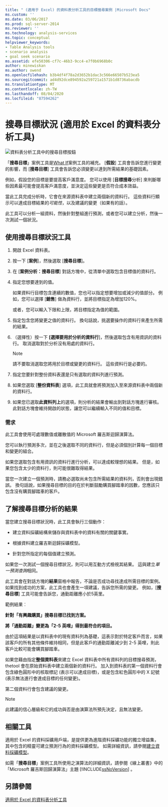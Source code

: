 ```yaml
---
title: " (適用于 Excel) 的資料表分析工具的目標搜尋案例 |Microsoft Docs"
ms.custom: ''
ms.date: 03/06/2017
ms.prod: sql-server-2014
ms.reviewer: ''
ms.technology: analysis-services
ms.topic: conceptual
helpviewer_keywords:
- Table Analysis tools
- scenario analysis
- goal seek scenario
ms.assetid: efe50306-cf7c-46b3-9cc4-e7f0b6968b0c
author: minewiskan
ms.author: owend
ms.openlocfilehash: b3b4df4f78a2d3652b1dac3c566e66507b523ea5
ms.sourcegitcommit: ad4d92dce894592a259721a1571b1d8736abacdb
ms.translationtype: MT
ms.contentlocale: zh-TW
ms.lasthandoff: 08/04/2020
ms.locfileid: "87594262"
---
```

# <a name="goal-seek-scenario-table-analysis-tools-for-excel"></a>搜尋目標狀況 (適用於 Excel 的資料表分析工具)
  ![資料表分析工具中的搜尋目標按鈕](media/tat-goalseek.gif "資料表分析工具中的搜尋目標按鈕")  
  
 「**搜尋目標**」案例工具是[What If](what-if-scenario-table-analysis-tools-for-excel.md)案例工具的補充。 [**假設**] 工具會告訴您進行變更的影響，而 [**搜尋目標**] 工具會告訴您必須變更以達到所需結果的基礎因素。  
  
 例如，假設您的目標是要提高客戶滿意度。 您可以使用 [**目標搜尋**分析] 來判斷哪些因素最可能會提高客戶滿意度，並決定這些變更是否符合成本效益。  
  
 當此工具完成分析時，它會在來源資料表中建立兩個新的資料行。 這些資料行顯示可以達成目標結果的*可能性*，以及建議的變更（如果有的話）。  
  
 此工具可以分析一組資料，然後針對整組進行預測，或者您可以建立分析，然後一次測試一個狀況。  
  
## <a name="using-the-goal-seek-scenario-tool"></a>使用搜尋目標狀況工具  
  
1.  開啟 Excel 資料表。  
  
2.  按一下 [**案例**]，然後選取 [**搜尋目標**]。  
  
3.  在 [**案例分析：搜尋目標**] 對話方塊中，從清單中選取包含目標值的資料行。  
  
4.  指定您想要達到的值。  
  
     如果資料行目標包含連續的數值，您也可以指定想要增加或減少的值部分。 例如，您可以選擇 [**銷售**] 做為資料行，並將目標指定為增加120%。  
  
     或者，您可以輸入下限和上限，將目標指定為值的範圍。  
  
5.  指定包含您將變更之值的資料行。 換句話說，挑選要操作的資料行來產生所需的結果。  
  
6.  （選擇性）按一下 **[選擇要用於分析的資料行**]，然後選取包含有用資訊的資料行。 取消選取對於分析沒有用處的資料行。  
  
    > [!NOTE]  
    >  請不要取消選取您將用於目標或變更的資料行。 這些資料行是必要的。  
  
7.  指定您要針對整份資料表還是只有選取的資料列進行預測。  
  
8.  如果您選取 [**整份資料表**] 選項，此工具就會將預測加入至來源資料表中兩個新的資料行。  
  
9. 如果您已選取**此資料列上**的選項，則分析的結果會輸出到對話方塊進行審核。 此對話方塊會維持開啟的狀態，讓您可以繼續輸入不同的值和目標。  
  
### <a name="requirements"></a>需求  
 此工具會使用可處理數值或離散值的 Microsoft 羅吉斯迴歸演算法。  
  
 您可以執行預測多次，並在之後選取不同的資料行，但是必須個別計算每一個目標和變更的組合。  
  
 如果您選取包含有用資訊的資料行進行分析，可以達成較理想的結果。 但是，如果您包含太少的資料行，則可能很難取得結果。  
  
 當您一次建立一個預測時，請務必選取尚未包含所需結果的資料列，否則會出現錯誤。 換句話說，如果搜尋目標的目的在於判斷鼓勵購買腳踏車的因數，您應該只包含沒有購買腳踏車的客戶。  
  
## <a name="understanding-the-results-of-goal-seek-analysis"></a>了解搜尋目標分析的結果  
 當您建立搜尋目標狀況時，此工具會執行三個動作：  
  
-   建立資料採礦結構來儲存與資料表中的資料有關的關鍵事實。  
  
-   根據資料建立羅吉斯迴歸採礦模型。  
  
-   針對您所指定的每個值建立預測。  
  
 如果您一次測試一個搜尋目標狀況，則可以用互動方式檢視其結果。 這與建立*單一預測查詢*相同。  
  
 此工具會在對話方塊的**結果**窗格中報告，不論是否成功尋找達成所需目標的案例。 如果找到成功的方案，此工具也會產生一項建議，告訴您所需的變更。 例如，[**搜尋目標**] 工具可能會告訴您，通勤距離應小於5英里。  
  
 範例結果︰  
  
 **針對「有興趣購買」搜尋目標已找到方案。**  
  
 **將「通勤距離」變更為「2-5 英哩」得到最符合的項目。**  
  
 由於這項結果是以資料表中的現有資料列為基礎，這表示對於特定客戶而言，如果該客戶的所有其他條件維持相同，但是此客戶的通勤距離減少到 2-5 英哩，則此客戶比較可能會購買腳踏車。  
  
 如果您藉由指定**整個資料表**來建立 Excel 資料表中所有資料列的目標搜尋預測，thetool 會在原始資料表中建立兩個新的資料行。 加入到資料表的第一個資料行會包含綠色圓形中的核取標記 (表示可以達成目標)，或是包含紅色圓形中的 X 記號 (表示無法進行會達成目標的任何變更)。  
  
 第二個資料行會包含建議的變更。  
  
> [!NOTE]  
>  此建議的信心層級和它的成功與否是由演算法所預先決定，且無法變更。  
  
## <a name="related-tools"></a>相關工具  
 適用於 Excel 的資料採礦用戶端，是提供更為進階資料採礦功能的獨立增益集，其中包含的精靈可建立預測行為的資料採礦模型。 如需詳細資訊，請參閱[建立資料採礦模型](creating-a-data-mining-model.md)。  
  
 如需「**搜尋目標**」案例工具所使用之演算法的詳細資訊，請參閱《線上叢書》中的「Microsoft 羅吉斯回歸演算法」主題 [!INCLUDE[ssNoVersion](../includes/ssnoversion-md.md)] 。  
  
## <a name="see-also"></a>另請參閱  
 [適用於 Excel 的資料表分析工具](table-analysis-tools-for-excel.md)  
  
  
